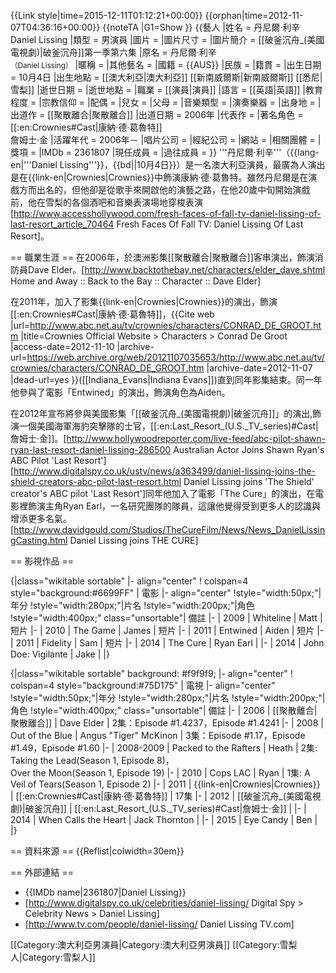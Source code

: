 {{Link style|time=2015-12-11T01:12:21+00:00}}
{{orphan|time=2012-11-07T04:36:16+00:00}}
{{noteTA
|G1=Show
}}
{{藝人
|姓名     = 丹尼爾·利辛<br>Daniel Lissing
|類型     = 男演員
|圖片     = 
|圖片尺寸 = 
|圖片簡介 = [[破釜沉舟_(美國電視劇)|破釜沉舟]]第一季第六集
|原名     = 丹尼爾·利辛<br><small>（Daniel Lissing）</small>
|暱稱     = 
|其他藝名 = 
|國籍     = {{AUS}}
|民族     = 
|籍貫     = 
|出生日期 = 10月4日
|出生地點 = [[澳大利亞|澳大利亞]] [[新南威爾斯|新南威爾斯]] [[悉尼|雪梨]]
|逝世日期 = 
|逝世地點 = 
|職業     = [[演員|演員]]
|語言     = [[英語|英語]]
|教育程度 = 
|宗教信仰 =
|配偶     = 
|兒女     = 
|父母     = 
|音樂類型 = 
|演奏樂器 = 
|出身地   = 
|出道作   = [[聚散離合|聚散離合]]
|出道日期 = 2006年
|代表作   = 
|著名角色 = [[:en:Crownies#Cast|康納·德·葛魯特]]<br>詹姆士·金
|活躍年代 = 2006年－
|唱片公司 = 
|經紀公司 = 
|網站     = 
|相關團體 = 
|獎項     = 
|IMDb     = 2361807
|現任成員 = 
|過往成員 = 
}}
'''丹尼爾·利辛'''（{{lang-en|'''Daniel Lissing'''}}，{{bd||10月4日}}）是一名澳大利亞演員，最廣為人演出是在{{link-en|Crownies|Crownies}}中飾演康納·德·葛魯特。雖然丹尼爾是在演戲方而出名的，但他卻是從歌手來開啟他的演藝之路，在他20歲中旬開始演戲前，他在雪梨的各個酒吧和音樂表演場地穿梭表演<ref>[http://www.accesshollywood.com/fresh-faces-of-fall-tv-daniel-lissing-of-last-resort_article_70464 Fresh Faces Of Fall TV: Daniel Lissing Of Last Resort]</ref>。

== 職業生涯 ==
在2006年，於澳洲影集[[聚散離合|聚散離合]]客串演出，飾演消防員Dave Elder。<ref>[http://www.backtothebay.net/characters/elder_dave.shtml Home and Away :: Back to the Bay :: Character :: Dave Elder]</ref>

在2011年，加入了影集{{link-en|Crownies|Crownies}}的演出，飾演[[:en:Crownies#Cast|康納·德·葛魯特]]，<ref>{{Cite web |url=http://www.abc.net.au/tv/crownies/characters/CONRAD_DE_GROOT.htm |title=Crownies Official Website > Characters > Conrad De Groot |access-date=2012-11-10 |archive-url=https://web.archive.org/web/20121107035653/http://www.abc.net.au/tv/crownies/characters/CONRAD_DE_GROOT.htm |archive-date=2012-11-07 |dead-url=yes }}</ref>([[Indiana_Evans|Indiana Evans]])直到同年影集結束。同一年他參與了電影「Entwined」的演出，飾演角色為Aiden。

在2012年宣布將參與美國影集「[[破釜沉舟_(美國電視劇)|破釜沉舟]]」的演出,飾演一個美國海軍海豹突擊隊的士官，[[:en:Last_Resort_(U.S._TV_series)#Cast|詹姆士·金]]。<ref>[http://www.hollywoodreporter.com/live-feed/abc-pilot-shawn-ryan-last-resort-daniel-lissing-286500 Australian Actor Joins Shawn Ryan's ABC Pilot 'Last Resort']</ref><ref>[http://www.digitalspy.co.uk/ustv/news/a363499/daniel-lissing-joins-the-shield-creators-abc-pilot-last-resort.html Daniel Lissing joins 'The Shield' creator's ABC pilot 'Last Resort']</ref>同年他加入了電影「The Cure」的演出，在電影裡飾演主角Ryan Earl，一名研究團隊的隊員，這讓他覺得受到更多人的認識與增添更多名氣。<ref>[http://www.davidgould.com/Studios/TheCureFilm/News/News_DanielLissingCasting.html Daniel Lissing joins THE CURE]</ref>

== 影視作品 ==

{|class="wikitable sortable" 
|- align="center"
! colspan=4 style="background:#6699FF" | 電影
|- align="center"
!style="width:50px;"|年分
!style="width:280px;"|片名
!style="width:200px;"|角色
!style="width:400px;" class="unsortable"| 備註
|-
| 2009
| Whiteline
| Matt
| 短片
|-
| 2010
| The Game 
| James
| 短片
|-
| 2011
| Entwined
| Aiden
| 短片
|-
| 2011
| Fidelity 
| Sam
| 短片
|-
| 2014
| The Cure 
| Ryan Earl
| 
|-
| 2014
| John Doe: Vigilante
| Jake
| 
|}



{|class="wikitable sortable" background: #f9f9f9;
|- align="center"
! colspan=4 style="background:#75D175" | 電視
|- align="center"
!style="width:50px;"|年分
!style="width:280px;"|片名
!style="width:200px;"|角色
!style="width:400px;" class="unsortable"| 備註
|-
| 2006
| [[聚散離合|聚散離合]]
| Dave Elder
| 2集：Episode #1.4237，Episode #1.4241 
|-
| 2008
| Out of the Blue
| Angus "Tiger" McKinon
| 3集：Episode #1.17，Episode #1.49，Episode #1.60
|-
| 2008-2009
| Packed to the Rafters
| Heath
| 2集: <br>Taking the Lead(Season 1, Episode 8)，<br>Over the Moon(Season 1, Episode 19)
|-
| 2010
| Cops LAC
| Ryan
| 1集: A Veil of Tears(Season 1, Episode 2)
|-
| 2011
| {{link-en|Crownies|Crownies}}
| [[:en:Crownies#Cast|康納·德·葛魯特]]
| 17集
|-
| 2012
| [[破釜沉舟_(美國電視劇)|破釜沉舟]]
| [[:en:Last_Resort_(U.S._TV_series)#Cast|詹姆士·金]]
| 
|-
| 2014
| When Calls the Heart
| Jack Thornton
| 
|-
| 2015
| Eye Candy
| Ben
| 
|}

== 資料來源 ==
{{Reflist|colwidth=30em}}

== 外部連結 ==
* {{IMDb name|2361807|Daniel Lissing}}
* [http://www.digitalspy.co.uk/celebrities/daniel-lissing/ Digital Spy > Celebrity News > Daniel Lissing]
* [http://www.tv.com/people/daniel-lissing/ Daniel Lissing TV.com]

[[Category:澳大利亞男演員|Category:澳大利亞男演員]]
[[Category:雪梨人|Category:雪梨人]]